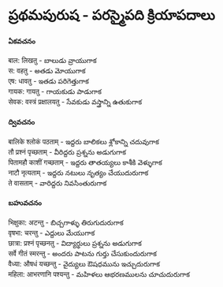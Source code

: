# ప్రథమపురుష - పరస్మైపది క్రియాపదాలు 

#### ఏకవచనం 
बाल: लिखतु - బాలుడు వ్రాయుగాక   
स: वहतु -  అతడు మోయుగాక   
एष: धावतु - ఇతడు పరిగెత్తుగాక   
गायक: गायतु - గాయకుడు పాడుగాక   
सेवक: वस्त्रं प्रक्षालयतु - సేవకుడు వస్త్రాన్ని ఉతుకుగాక 

#### ద్వివచనం
बालिके श्लोकं पठताम् - ఇద్దరు బాలికలు శ్లోకాన్ని చదువుగాక   
तौ प्रश्नं पृच्छताम् -  వీరిద్దరు ప్రశ్నను అడుగుగాక   
पितामहौ काशीं गच्छताम् - ఇద్దరు తాతయ్యలు కాశీకి వెళ్ళుగాక   
नाटौ नृत्यताम् - ఇద్దరు నటులు నృత్యం చేయుదురుగాక   
ते वासताम् - వారిద్దరు నివసింతురుగాక  

#### బహువచనం
भिक्षुका: अटन्तु - బిచ్చగాళ్ళు తిరుగుదురుగాక   
वृषभा: चरन्तु - ఎద్దులు మేయుగాక   
छात्रा: प्रश्नं पृच्छनतु - విద్యార్థులు ప్రశ్నను అడుగుగాక   
सर्वे गीतं स्मरन्तु - అందరు పాటను గుర్తు చేసుకుందురుగాక   
वैध्या: औषधं यच्छन्तु - వైద్యులు ఔషధమును ఇచ్చుదురుగాక   
महिला: आभरणानि पश्यन्तु - మహిళలు ఆభరణములను చూచుదురుగాక  